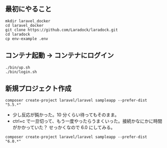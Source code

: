 ## 最初にやること

```
mkdir laravel_docker
cd laravel_docker
git clone https://github.com/Laradock/laradock.git
cd laradock
cp env-example .env
```

## コンテナ起動 → コンテナにログイン

```
./bin/up.sh
./bin/login.sh
```

## 新規プロジェクト作成

```
composer create-project laravel/laravel sampleapp --prefer-dist "5.5.*"
```

- 少し反応が鈍かった。10 分くらい待ってもそのまま。
- ctrl+c で一旦切って、もう一度やったらうまくいった。接続かなにかに時間がかかっていた？
  せっかくなので 6.0 にしてみる。

```
composer create-project laravel/laravel sampleapp --prefer-dist "6.0.*"
```
